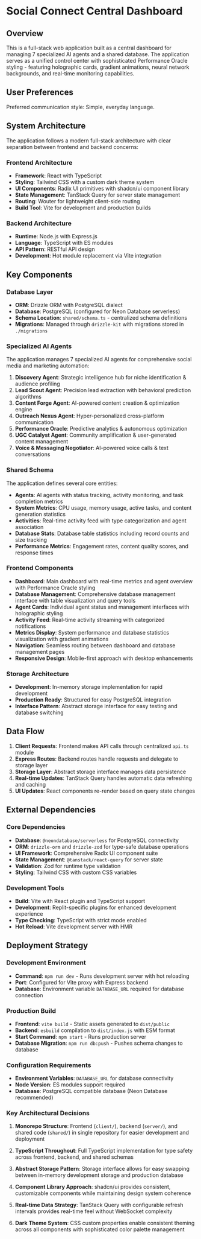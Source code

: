 # Social Connect Central Dashboard

## Overview

This is a full-stack web application built as a central dashboard for managing 7 specialized AI agents and a shared database. The application serves as a unified control center with sophisticated Performance Oracle styling - featuring holographic cards, gradient animations, neural network backgrounds, and real-time monitoring capabilities.

## User Preferences

Preferred communication style: Simple, everyday language.

## System Architecture

The application follows a modern full-stack architecture with clear separation between frontend and backend concerns:

### Frontend Architecture
- **Framework**: React with TypeScript
- **Styling**: Tailwind CSS with a custom dark theme system
- **UI Components**: Radix UI primitives with shadcn/ui component library
- **State Management**: TanStack Query for server state management
- **Routing**: Wouter for lightweight client-side routing
- **Build Tool**: Vite for development and production builds

### Backend Architecture
- **Runtime**: Node.js with Express.js
- **Language**: TypeScript with ES modules
- **API Pattern**: RESTful API design
- **Development**: Hot module replacement via Vite integration

## Key Components

### Database Layer
- **ORM**: Drizzle ORM with PostgreSQL dialect
- **Database**: PostgreSQL (configured for Neon Database serverless)
- **Schema Location**: `shared/schema.ts` - centralized schema definitions
- **Migrations**: Managed through `drizzle-kit` with migrations stored in `./migrations`

### Specialized AI Agents
The application manages 7 specialized AI agents for comprehensive social media and marketing automation:

1. **Discovery Agent**: Strategic intelligence hub for niche identification & audience profiling
2. **Lead Scout Agent**: Precision lead extraction with behavioral prediction algorithms
3. **Content Forge Agent**: AI-powered content creation & optimization engine
4. **Outreach Nexus Agent**: Hyper-personalized cross-platform communication
5. **Performance Oracle**: Predictive analytics & autonomous optimization
6. **UGC Catalyst Agent**: Community amplification & user-generated content management
7. **Voice & Messaging Negotiator**: AI-powered voice calls & text conversations

### Shared Schema
The application defines several core entities:
- **Agents**: AI agents with status tracking, activity monitoring, and task completion metrics
- **System Metrics**: CPU usage, memory usage, active tasks, and content generation statistics
- **Activities**: Real-time activity feed with type categorization and agent association
- **Database Stats**: Database table statistics including record counts and size tracking
- **Performance Metrics**: Engagement rates, content quality scores, and response times

### Frontend Components
- **Dashboard**: Main dashboard with real-time metrics and agent overview with Performance Oracle styling
- **Database Management**: Comprehensive database management interface with table visualization and query tools
- **Agent Cards**: Individual agent status and management interfaces with holographic styling
- **Activity Feed**: Real-time activity streaming with categorized notifications
- **Metrics Display**: System performance and database statistics visualization with gradient animations
- **Navigation**: Seamless routing between dashboard and database management pages
- **Responsive Design**: Mobile-first approach with desktop enhancements

### Storage Architecture
- **Development**: In-memory storage implementation for rapid development
- **Production Ready**: Structured for easy PostgreSQL integration
- **Interface Pattern**: Abstract storage interface for easy testing and database switching

## Data Flow

1. **Client Requests**: Frontend makes API calls through centralized `api.ts` module
2. **Express Routes**: Backend routes handle requests and delegate to storage layer
3. **Storage Layer**: Abstract storage interface manages data persistence
4. **Real-time Updates**: TanStack Query handles automatic data refreshing and caching
5. **UI Updates**: React components re-render based on query state changes

## External Dependencies

### Core Dependencies
- **Database**: `@neondatabase/serverless` for PostgreSQL connectivity
- **ORM**: `drizzle-orm` and `drizzle-zod` for type-safe database operations
- **UI Framework**: Comprehensive Radix UI component suite
- **State Management**: `@tanstack/react-query` for server state
- **Validation**: Zod for runtime type validation
- **Styling**: Tailwind CSS with custom CSS variables

### Development Tools
- **Build**: Vite with React plugin and TypeScript support
- **Development**: Replit-specific plugins for enhanced development experience
- **Type Checking**: TypeScript with strict mode enabled
- **Hot Reload**: Vite development server with HMR

## Deployment Strategy

### Development Environment
- **Command**: `npm run dev` - Runs development server with hot reloading
- **Port**: Configured for Vite proxy with Express backend
- **Database**: Environment variable `DATABASE_URL` required for database connection

### Production Build
- **Frontend**: `vite build` - Static assets generated to `dist/public`
- **Backend**: `esbuild` compilation to `dist/index.js` with ESM format
- **Start Command**: `npm start` - Runs production server
- **Database Migration**: `npm run db:push` - Pushes schema changes to database

### Configuration Requirements
- **Environment Variables**: `DATABASE_URL` for database connectivity
- **Node Version**: ES modules support required
- **Database**: PostgreSQL compatible database (Neon Database recommended)

### Key Architectural Decisions

1. **Monorepo Structure**: Frontend (`client/`), backend (`server/`), and shared code (`shared/`) in single repository for easier development and deployment

2. **TypeScript Throughout**: Full TypeScript implementation for type safety across frontend, backend, and shared schemas

3. **Abstract Storage Pattern**: Storage interface allows for easy swapping between in-memory development storage and production database

4. **Component Library Approach**: shadcn/ui provides consistent, customizable components while maintaining design system coherence

5. **Real-time Data Strategy**: TanStack Query with configurable refresh intervals provides real-time feel without WebSocket complexity

6. **Dark Theme System**: CSS custom properties enable consistent theming across all components with sophisticated color palette management